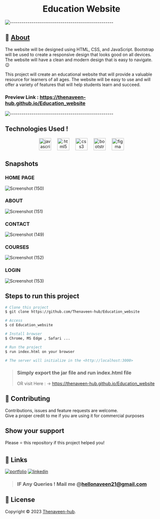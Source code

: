 
  <h1 align="center">Education Website</h1>


 ![-----------------------------------------------------](https://raw.githubusercontent.com/andreasbm/readme/master/assets/lines/vintage.png)


## :dart: [About](https://thenaveen-hub.github.io/Education_website/) ## 

The website will be designed using HTML, CSS, and JavaScript. Bootstrap will be used to create a responsive design that looks good on all devices. 
The website will have a clean and modern design that is easy to navigate. 😉

This project will create an educational website that will provide a valuable resource for learners of all ages. 
The website will be easy to use and will offer a variety of features that will help students learn and succeed.

### Preview Link : https://thenaveen-hub.github.io/Education_website 

![-----------------------------------------------------](https://raw.githubusercontent.com/andreasbm/readme/master/assets/lines/vintage.png)

## Technologies Used !
<div align="center">
  <img src="https://cdn.jsdelivr.net/gh/devicons/devicon/icons/javascript/javascript-original.svg" height="40" alt="javascript logo"  />
  <img width="12" />
  <img src="https://cdn.simpleicons.org/html5/E34F26" height="40" alt="html5 logo"  />
  <img width="12" />
  <img src="https://cdn.simpleicons.org/css3/1572B6" height="40" alt="css3 logo"  />
  <img width="12" />
  <img src="https://cdn.simpleicons.org/bootstrap/7952B3" height="40" alt="bootstrap logo"  />
  <img width="12" />
  <img src="https://cdn.simpleicons.org/figma/F24E1E" height="40" alt="figma logo"  />
</div>


## Snapshots 

### HOME PAGE
![Screenshot (150)](https://github.com/iranreyes/spotyngular/assets/140473308/0ff7f623-1e2a-4667-8cdd-18d99c8b91f9)
### ABOUT
![Screenshot (151)](https://github.com/iranreyes/spotyngular/assets/140473308/aa3a3420-8e16-4f76-86dd-12ccb1585113)
### CONTACT
![Screenshot (149)](https://github.com/iranreyes/spotyngular/assets/140473308/a5cc812d-37f2-4b96-9689-4d99a12d7e5a)
### COURSES
![Screenshot (152)](https://github.com/iranreyes/spotyngular/assets/140473308/5d89e7e5-9fce-46cf-a7c1-40fbd2029a1b)
### LOGIN 
![Screenshot (153)](https://github.com/iranreyes/spotyngular/assets/140473308/13c35069-eb0b-4647-8def-cf392b1e1886)



## Steps to run this project

```bash
# Clone this project
$ git clone https://github.com/Thenaveen-hub/Education_website

# Access
$ cd Education_website

# Install browser
$ Chrome, MS Edge , Safari ...

# Run the project
$ run index.html on your browser

# The server will initialize in the <http://localhost:3000>
```
> ### Simply export the jar file and run index.html file
> OR visit Here : -> https://thenaveen-hub.github.io/Education_website

## 🤝 Contributing

Contributions, issues and feature requests are welcome.<br />
Give a proper credit to me if you are using it for commercial purposes <br />

## Show your support

Please ⭐️ this repository if this project helped you!

## 🔗 Links
[![portfolio](https://img.shields.io/badge/my_portfolio-000?style=for-the-badge&logo=ko-fi&logoColor=white)](https://naveeninfo.my.canva.site/naveeninfo)
[![linkedin](https://img.shields.io/badge/linkedin-0A66C2?style=for-the-badge&logo=linkedin&logoColor=white)](https://www.linkedin.com/in/naveen-jagathkari27)

> ### IF Any Queries ! Mail me @hellonaveen21@gmail.com

## 📝 License

Copyright © 2023 [Thenaveen-hub](https://github.com/Thenaveen-hub).<br />
